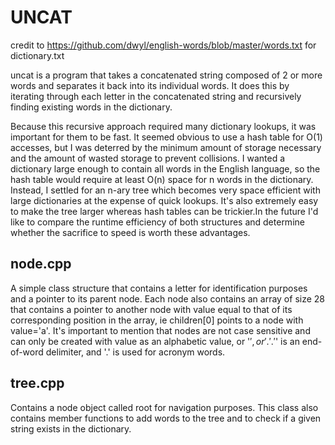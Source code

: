 # UNCAT

credit to https://github.com/dwyl/english-words/blob/master/words.txt for
dictionary.txt

uncat is a program that takes a concatenated string composed of 2 or more words
and separates it back into its individual words. It does this by iterating
through each letter in the concatenated string and recursively finding existing
words in the dictionary.

Because this recursive approach required  many dictionary lookups, it was
important for them to be fast. It seemed obvious to use a hash table for O(1)
accesses, but I was deterred by the minimum amount of storage necessary and the
amount of wasted storage to prevent collisions. I wanted a dictionary large
enough to contain all words in the English language, so the hash table would
require at least O(n) space for n words in the dictionary. Instead, I settled
for an n-ary tree which becomes very space efficient with large dictionaries at
the expense of quick lookups. It's also extremely easy to make the tree larger
whereas hash tables can be trickier.In the future I'd like to compare the
runtime efficiency of both structures and determine whether the sacrifice to
speed is worth these advantages.

## node.cpp
A simple class structure that contains a letter for identification purposes and
a pointer to its parent node. Each node also contains an array of size 28 that
contains a pointer to another node with value equal to that of its
corresponding position in the array, ie children[0] points to a node with
value='a'. It's important to mention that nodes are not case sensitive and can
only be created with value as an alphabetic value, or '$', or '.'. '$' is an
end-of-word delimiter, and '.' is used for acronym words.

## tree.cpp
Contains a node object called root for navigation purposes. This class also
contains member functions to add words to the tree and to check if a given
string exists in the dictionary.
